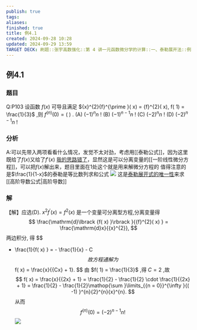 ```yaml
---
publish: true
tags: 
aliases: 
finished: true
title: 例4.1
created: 2024-09-28 10:28
updated: 2024-09-29 13:59
TARGET DECK: 刷题::张宇高数强化::第 4 讲一元函数微分学的计算::一、泰勒展开法::例4.1
---
```

## 例4.1
### 题目
Q:P103 设函数 $f( x)$ 可导且满足 ${x}^{2}{f}^{\prime }( x) = {f}^{2}( x), f( 1) = \frac{1}{3}$ ,则 ${f}^{( n) }( 0) = ( \;)$ .
(A) ${( -1) }^{n}n$ ! 
(B) ${( -1) }^{n - 1}n$ ! 
(C) ${( -2) }^{n}n$ !
(D) ${( -2) }^{n - 1}n$ !
### 分析
A:可以先带入两项看看什么情况，发觉不太对劲，考虑用[[泰勒公式]]，因为这里既给了$f(x)$又给了$f'(x)$
[我的思路错了](https://www.bilibili.com/video/BV1Yw4m1a757?t=72.3&p=109)，显然这是可以分离变量的[[一阶线性微分方程]]，可以把$f(x)$解出来，题目里面在1处这个就是用来解微分方程的
值得注意的是$\frac{1}{1-x}$的泰勒是等比数列求和公式
![](https://img.hwenyi.tech/202410050220402.webp)
这是[泰勒展开式的唯一性](obsidian://bookmaster?type=open-book&bid=GdmjFWSvPKSCJmGt&aid=a989adaf-f248-ac8c-12b7-6391f60342df&page=88)来求[[高阶导数公式|高阶导数]]
### 解
【解】应选(D).
${x}^{2}{f}^{\prime }( x) = {f}^{2}( x)$ 是一个变量可分离型方程,分离变量得
$$
\frac{\mathrm{d}\lbrack {f( x) }\rbrack }{{f}^{2}( x) } = \frac{\mathrm{d}x}{{x}^{2}},
$$
两边积分, 得
$$
- \frac{1}{f( x) } = - \frac{1}{x} - C
$$
故方程通解为
$$
f( x) = \frac{x}{{Cx} + 1}.
$$
由 $f( 1) = \frac{1}{3}$ ,得 $C = 2$ ,故
$$
f( x) = \frac{x}{{2x} + 1} = \frac{1}{2} - \frac{1}{2} \cdot \frac{1}{{2x} + 1} = \frac{1}{2} - \frac{1}{2}\mathop{\sum }\limits_{{n = 0}}^{\infty }{( -1) }^{n}{2}^{n}{x}^{n}.
$$
从而
$$
{f}^{( n) }( 0) = {( -2) }^{n - 1}n!
$$
![](https://img.hwenyi.tech/202410050223296.webp)




